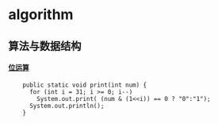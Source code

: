# algorithm
## 算法与数据结构

#### [位运算](https://github.com/ShenShizhe/java-programme/blob/main/java/algorithm/Bit-operation.java)
```
    public static void print(int num) {
      for (int i = 31; i >= 0; i--) 
        System.out.print( (num & (1<<i)) == 0 ? "0":"1");			
      System.out.println();
    }
```
